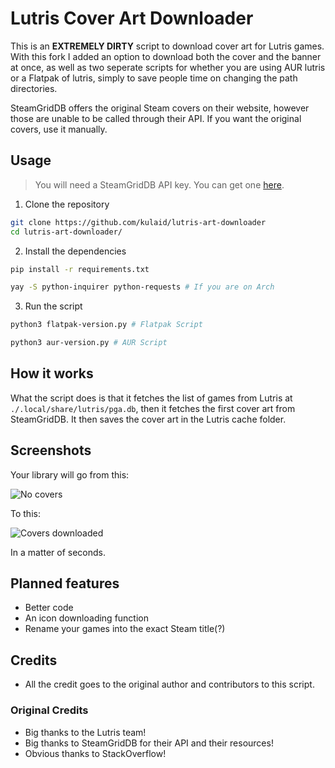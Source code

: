 # Lutris Cover Art Downloader

This is an **EXTREMELY DIRTY** script to download cover art for Lutris games. With this fork I added an option to download both the cover and the banner at once, as well as two seperate scripts for whether you are using AUR lutris or a Flatpak of lutris, simply to save people time on changing the path directories.

SteamGridDB offers the original Steam covers on their website, however those are unable to be called through their API. If you want the original covers, use it manually.

## Usage

> You will need a SteamGridDB API key. You can get one [here](https://www.steamgriddb.com/profile/preferences/api).

1. Clone the repository

```bash
git clone https://github.com/kulaid/lutris-art-downloader
cd lutris-art-downloader/
```

2. Install the dependencies

```bash
pip install -r requirements.txt
```

```bash
yay -S python-inquirer python-requests # If you are on Arch
```

3. Run the script

```bash
python3 flatpak-version.py # Flatpak Script
```

```bash
python3 aur-version.py # AUR Script
```

## How it works

What the script does is that it fetches the list of games from Lutris at `./.local/share/lutris/pga.db`, then it fetches the first cover art from SteamGridDB. It then saves the cover art in the Lutris cache folder.

## Screenshots

Your library will go from this:

![No covers](https://i.imgur.com/GcyWlHA.png)

To this:

![Covers downloaded](https://i.imgur.com/SWYWqoy.png)

In a matter of seconds.

## Planned features

- Better code
- An icon downloading function
- Rename your games into the exact Steam title(?)

## Credits

- All the credit goes to the original author and contributors to this script.

### Original Credits

- Big thanks to the Lutris team!
- Big thanks to SteamGridDB for their API and their resources!
- Obvious thanks to StackOverflow!
